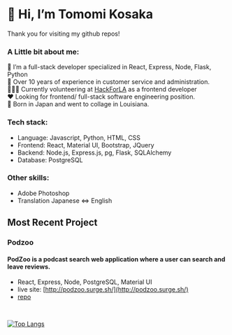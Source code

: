 # 👋 Hi, I’m  Tomomi Kosaka

Thank you for visiting my github repos! 

### A Little bit about me:
  🌱 I’m a full-stack developer specialized in React, Express, Node, Flask, Python<br>
  📝 Over 10 years of experience in customer service and administration.<br>
  👩🏻‍💻 Currently volunteering at [HackForLA](https://www.hackforla.org/) as a frontend developer<br>
  ❤️ Looking for frontend/ full-stack software engineering position.<br>
  🎍 Born in Japan and went to collage in Louisiana. <br>

### Tech stack: 

  - Language: Javascript, Python, HTML, CSS
  - Frontend: React, Material UI, Bootstrap, JQuery
  - Backend: Node.js, Express.js, pg, Flask, SQLAlchemy
  - Database: PostgreSQL
    
### Other skills: 
  - Adobe Photoshop
  - Translation Japanese <=> English

## Most Recent Project
### Podzoo 
#### PodZoo is a podcast search web application where a user can search and leave reviews.
  - React, Express, Node, PostgreSQL, Material UI
  - live site: [http://podzoo.surge.sh/](http://podzoo.surge.sh/)
  - [repo](https://github.com/Tomomi-K1/sp-capstone2)

<br>

[![Top Langs](https://github-readme-stats.vercel.app/api/top-langs/?username=Tomomi-K1&layout=donut&theme=radical)](https://github.com/Tomomi-K1)

